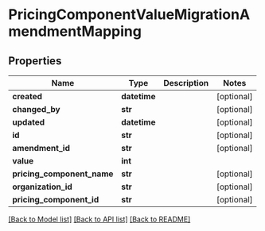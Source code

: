 # PricingComponentValueMigrationAmendmentMapping

## Properties
Name | Type | Description | Notes
------------ | ------------- | ------------- | -------------
**created** | **datetime** |  | [optional] 
**changed_by** | **str** |  | [optional] 
**updated** | **datetime** |  | [optional] 
**id** | **str** |  | [optional] 
**amendment_id** | **str** |  | [optional] 
**value** | **int** |  | 
**pricing_component_name** | **str** |  | [optional] 
**organization_id** | **str** |  | [optional] 
**pricing_component_id** | **str** |  | [optional] 

[[Back to Model list]](../README.md#documentation-for-models) [[Back to API list]](../README.md#documentation-for-api-endpoints) [[Back to README]](../README.md)

